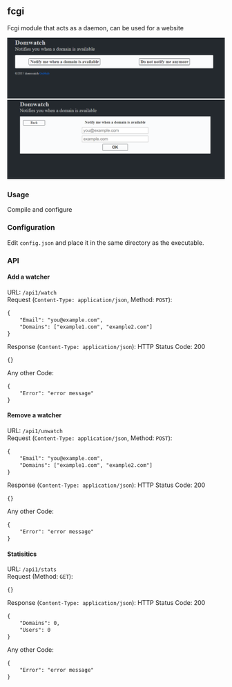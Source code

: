 ## fcgi
Fcgi module that acts as a daemon, can be used for a website

![](screenshot1.png)
![](screenshot2.png)

### Usage 
Compile and configure

### Configuration
Edit `config.json` and place it in the same directory as the executable.

### API
#### Add a watcher
URL: `/api1/watch`    
Request (`Content-Type: application/json`, Method: `POST`):

    {
        "Email": "you@example.com",
        "Domains": ["example1.com", "example2.com"]
    }

Response (`Content-Type: application/json`):
HTTP Status Code: 200

    {}

Any other Code:

    {
        "Error": "error message"
    }

#### Remove a watcher
URL: `/api1/unwatch`    
Request (`Content-Type: application/json`, Method: `POST`):

    {
        "Email": "you@example.com",
        "Domains": ["example1.com", "example2.com"]
    }

Response (`Content-Type: application/json`):
HTTP Status Code: 200

    {}

Any other Code:

    {
        "Error": "error message"
    }

#### Statisitics
URL: `/api1/stats`    
Request (Method: `GET`):

    {}

Response (`Content-Type: application/json`):
HTTP Status Code: 200

    {
        "Domains": 0,
        "Users": 0
    }

Any other Code:

    {
        "Error": "error message"
    }


